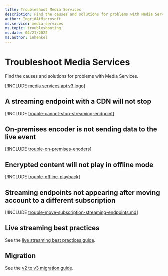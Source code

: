 ```yaml
---
title: Troubleshoot Media Services
description: Find the causes and solutions for problems with Media Services.
author: IngridAtMicrosoft
ms.service: media-services
ms.topic: troubleshooting
ms.date: 04/21/2022
ms.author: inhenkel
---
```

# Troubleshoot Media Services

Find the causes and solutions for problems with Media Services.

[!INCLUDE [media services api v3 logo](./includes/v3-hr.md)]

## A streaming endpoint with a CDN will not stop

[!INCLUDE [trouble-cannot-stop-streaming-endpoint](./includes/trouble-cannot-stop-streaming-endpoint.md)]

## On-premises encoder is not sending data to the live event

[!INCLUDE [trouble-on-premises-enoders](includes/trouble-on-premises-enoders.md)]

## Encrypted content will not play in offline mode

[!INCLUDE [trouble-offline-playback](includes/trouble-offline-playback.md)]

## Streaming endpoints not appearing after moving account to a different subscription

[!INCLUDE [trouble-move-subscription-streaming-endpoints.md](./includes/trouble-move-subscription-streaming-endpoints.md)]

## Live streaming best practices

See the [live streaming best practices guide](live-event-streaming-best-practices-guide.md).

## Migration

See the [v2 to v3 migration guide](migrate-v-2-v-3-migration-introduction.md).
